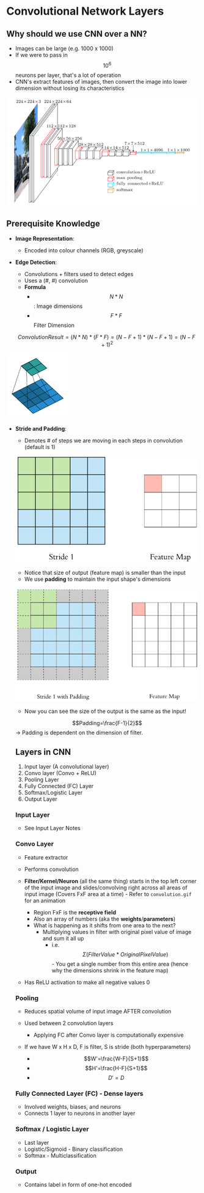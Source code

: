 # Convolutional Network Layers

## Why should we use CNN over a NN?

- Images can be large (e.g. 1000 x 1000)
- If we were to pass in $$10^6$$ neurons per layer, that's a lot of operation
- CNN's extract features of images, then convert the image into lower dimension without losing its characteristics

![CNN Overview](cnn-overview.png)

## Prerequisite Knowledge

- **Image Representation**:

  - Encoded into colour channels (RGB, greyscale)

- **Edge Detection**:

  - Convolutions + filters used to detect edges
  - Uses a (#, #) convolution
  - **Formula**
    - $$N*N$$ : Image dimensions
    - $$F*F$$ Filter Dimension

  $$Convolution Result = (N*N)*(F*F)=(N-F+1)*(N-F+1)=(N-F+1)^2$$

![4x4 Image, 3x3 Filter, 2x2 Convolution](convolution.gif)

- **Stride and Padding**:

  - Denotes # of steps we are moving in each steps in convolution (default is 1)

  ![Strides](strides.gif)

  - Notice that size of output (feature map) is smaller than the input
  - We use **padding** to maintain the input shape's dimensions

  ![Padding](padding.gif)

  - Now you can see the size of the output is the same as the input!

  $$Padding=\frac{F-1}{2}$$  &rarr; Padding is dependent on the dimension of filter.

  

  ## Layers in CNN

  1. Input layer (A convolutional layer)
  2. Convo layer (Convo + ReLU)
  3. Pooling Layer
  4. Fully Connected (FC) Layer
  5. Softmax/Logistic Layer
  6. Output Layer

  

  ### Input Layer

  - See Input Layer Notes

  

  ### Convo Layer

  - Feature extractor

  - Performs convolution

  - **Filter/Kernel/Neuron** (all the same thing) starts in the top left corner of the input image and slides/convolving right across all areas of input image (Covers FxF area at a time) - Refer to `convolution.gif` for an animation

    - Region FxF is the **receptive field**
    - Also an array of numbers (aka the **weights**/**parameters**)
    - What is happening as it shifts from one area to the next?
      - Multiplying values in filter with original pixel value of image and sum it all up
        - i.e. $$\Sigma(FilterValue*OriginalPixelValue)$$ - You get a single number from this entire area (hence why the dimensions shrink in the feature map)

  - Has ReLU activation to make all negative values 0

    

  ### Pooling

  - Reduces spatial volume of input image AFTER convolution 
  - Used between 2 convolution layers
    - Applying FC after Convo layer is computationally expensive

  - If we have W x H x D, F is filter, S is stride (both hyperparameters)
    - $$W'=\frac{W-F}{S+1}$$
    - $$H'=\frac{H-F}{S+1}$$
    - $$D'=D$$

  

  ### Fully Connected Layer (FC) - Dense layers

  - Involved weights, biases, and neurons
  - Connects 1 layer to neurons in another layer

  

  ### Softmax / Logistic Layer

  - Last layer
  - Logistic/Sigmoid - Binary classification
  - Softmax - Multiclassification

  

  ### Output

  - Contains label in form of one-hot encoded